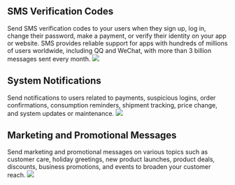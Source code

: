 ## SMS Verification Codes 
Send SMS verification codes to your users when they sign up, log in, change their password, make a payment, or verify their identity on your app or website. SMS provides reliable support for apps with hundreds of millions of users worldwide, including QQ and WeChat, with more than 3 billion messages sent every month.
![](https://qcloudimg.tencent-cloud.cn/raw/aa21aa7062bd5d2a10f9f1cd44ac4cba.png)

## System Notifications
Send notifications to users related to payments, suspicious logins, order confirmations, consumption reminders, shipment tracking, price change, and system updates or maintenance. 
![](https://qcloudimg.tencent-cloud.cn/raw/d984aa7ea5132c9fbfceab061f9f353b.png)

## Marketing and Promotional Messages
Send marketing and promotional messages on various topics such as customer care, holiday greetings, new product launches, product deals, discounts, business promotions, and events to broaden your customer reach.
![](https://qcloudimg.tencent-cloud.cn/raw/04dd31bd9ab3ad221c4c20fe07bffb60.png)

